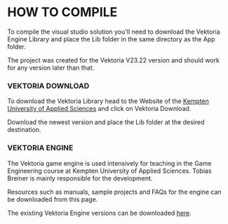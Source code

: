 # HOW TO COMPILE
To compile the visual studio solution you'll need to download the Vektoria Engine Library and place the Lib folder in the same directory as the App folder.

The project was created for the Vektoria V23.22 version and should work for any version later than that.

### VEKTORIA DOWNLOAD
To download the Vektoria Library head to the Website of the [Kempten University of Applied Sciences](https://www.hs-kempten.de/fakultaet-informatik/zentrale-einrichtungen/computerspiel-zentrum-games/vektoria) and click on Vektoria Download.

Download the newest version and place the Lib folder at the desired destination.

### VEKTORIA ENGINE
The Vektoria game engine is used intensively for teaching in the Game Engineering course at Kempten University of Applied Sciences. Tobias Breiner is mainly responsible for the development.

Resources such as manuals, sample projects and FAQs for the engine can be downloaded from this page.

The existing Vektoria Engine versions can be downloaded [here](https://syncandshare.lrz.de/getlink/fi47DdpSth1JFJYgWrUyUbpe/).
